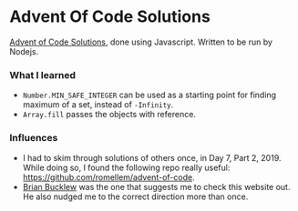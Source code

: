 # Advent Of Code Solutions
[Advent of Code Solutions](https://adventofcode.com/), done using Javascript. Written to be run by Nodejs.

### What I learned
- `Number.MIN_SAFE_INTEGER` can be used as a starting point for finding maximum of a set, instead of `-Infinity`.
- `Array.fill` passes the objects with reference.

### Influences
- I had to skim through solutions of others once, in Day 7, Part 2, 2019. While doing so, I found the following repo really useful: https://github.com/romellem/advent-of-code.
- [Brian Bucklew](https://twitter.com/unormal) was the one that suggests me to check this website out. He also nudged me to the correct direction more than once.